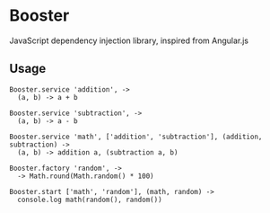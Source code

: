 # Booster

JavaScript dependency injection library, inspired from Angular.js

## Usage

    Booster.service 'addition', ->
      (a, b) -> a + b

    Booster.service 'subtraction', ->
      (a, b) -> a - b
  
    Booster.service 'math', ['addition', 'subtraction'], (addition, subtraction) ->
      (a, b) -> addition a, (subtraction a, b)

    Booster.factory 'random', ->
      -> Math.round(Math.random() * 100)
      
    Booster.start ['math', 'random'], (math, random) ->
      console.log math(random(), random())
